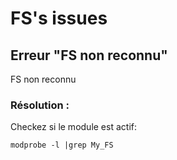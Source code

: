 # FS's issues

## Erreur "FS non reconnu"

FS non reconnu

### Résolution :

Checkez si le module est actif:

    modprobe -l |grep My_FS
